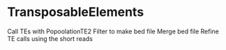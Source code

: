 # TransposableElements
Call TEs with PopoolationTE2
Filter to make bed file
Merge bed file
Refine TE calls using the short reads
